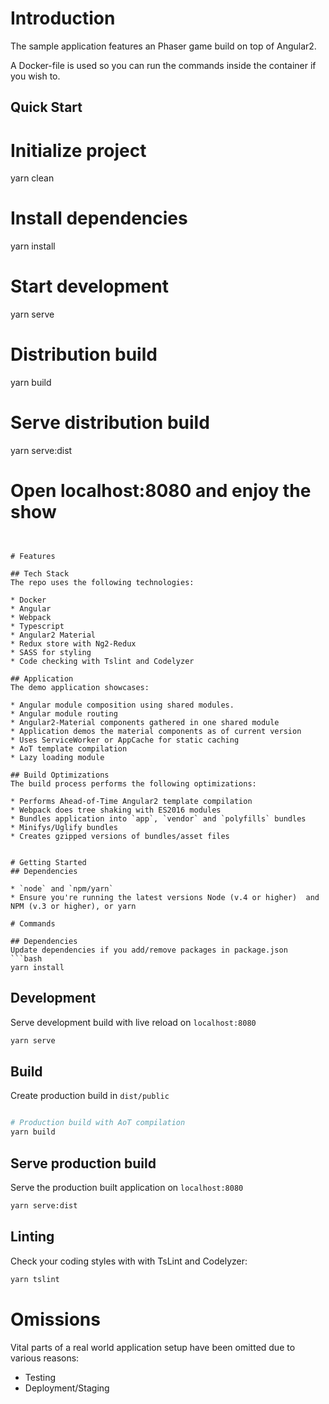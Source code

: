 
# Introduction
The sample application features an Phaser game build on top of Angular2.

A Docker-file is used so you can run the commands inside the container if you wish to.


## Quick Start

# Initialize project
yarn  clean

# Install dependencies
yarn install

# Start development
yarn serve

# Distribution build
yarn build

# Serve distribution build
yarn serve:dist

# 
# Open localhost:8080 and enjoy the show
```


# Features

## Tech Stack
The repo uses the following technologies:

* Docker
* Angular
* Webpack
* Typescript
* Angular2 Material
* Redux store with Ng2-Redux
* SASS for styling
* Code checking with Tslint and Codelyzer

## Application
The demo application showcases:

* Angular module composition using shared modules.
* Angular module routing
* Angular2-Material components gathered in one shared module
* Application demos the material components as of current version
* Uses ServiceWorker or AppCache for static caching
* AoT template compilation
* Lazy loading module

## Build Optimizations
The build process performs the following optimizations:

* Performs Ahead-of-Time Angular2 template compilation
* Webpack does tree shaking with ES2016 modules
* Bundles application into `app`, `vendor` and `polyfills` bundles
* Minifys/Uglify bundles
* Creates gzipped versions of bundles/asset files


# Getting Started
## Dependencies

* `node` and `npm/yarn`
* Ensure you're running the latest versions Node (v.4 or higher)  and NPM (v.3 or higher), or yarn

# Commands

## Dependencies
Update dependencies if you add/remove packages in package.json
```bash
yarn install
```

## Development
Serve development build with live reload on `localhost:8080`
```bash
yarn serve
```

## Build
Create production build in `dist/public`
```bash

# Production build with AoT compilation
yarn build

```

## Serve production build
Serve the production built application on `localhost:8080`
```bash
yarn serve:dist
```

## Linting
Check your coding styles with with TsLint and Codelyzer:

```bash
yarn tslint
```

# Omissions
Vital parts of a real world application setup have been omitted due to various reasons:

* Testing
* Deployment/Staging